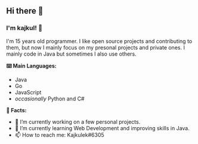 ## Hi there 👋

### I'm **kajkul**! 👊

I'm 15 years old programmer. I like open source projects and contributing to them, but now I mainly focus on my presonal projects and private ones. I mainly code in Java but sometimes I also use others.

**⌨️ Main Languages:**
  - Java
  - Go
  - JavaScript
  - *occasionally* Python and C#

**📜 Facts:**
- 🔭 I’m currently working on a few personal projects.
- 🌱 I’m currently learning Web Development and improving skills in Java.
- 📫 How to reach me: Kajkulek#6305
